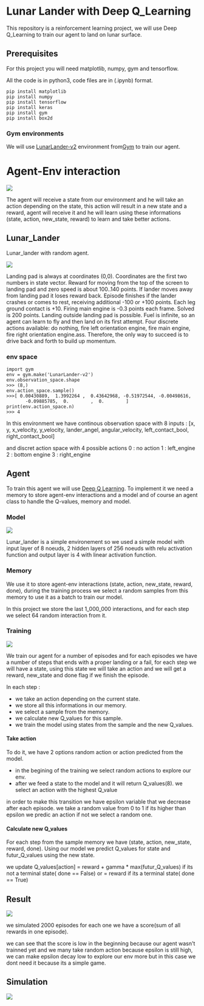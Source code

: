 # Lunar Lander with Deep Q_Learning

This repository is a reinforcement learning project, we will use Deep Q_Learning to train our agent to land on lunar surface.


## Prerequisites

For this project you will need matplotlib, numpy, gym and tensorflow.

All the code is in python3, code files are in (.ipynb) format.

```
pip install matplotlib
pip install numpy
pip install tensorflow
pip install keras
pip install gym
pip install box2d
```

### Gym environments

We will use [LunarLander-v2](https://gym.openai.com/envs/LunarLander-v2/) environment from[Gym](http://gym.openai.com/) to train our agent.

# Agent-Env interaction
![](readme/env_agent.jpg)

The agent will receive a state from our environment and he will take an action depending on the state, this action will result in a new state and a reward, agent will receive it and he will learn using these informations (state, action, new_state, reward) to learn and take better actions.

## Lunar_Lander

Lunar_lander with random agent.

![](readme/lunar_lander_random_agent.gif)

Landing pad is always at coordinates (0,0). Coordinates are the first two numbers in state vector. Reward for moving from the top of the screen to landing pad and zero speed is about 100..140 points. If lander moves away from landing pad it loses reward back. Episode finishes if the lander crashes or comes to rest, receiving additional -100 or +100 points. Each leg ground contact is +10. Firing main engine is -0.3 points each frame. Solved is 200 points. Landing outside landing pad is possible. Fuel is infinite, so an agent can learn to fly and then land on its first attempt. Four discrete actions available: do nothing, fire left orientation engine, fire main engine, fire right orientation engine.ass. Therefore, the only way to succeed is to drive back and forth to build up momentum.

### env space
```
import gym
env = gym.make('LunarLander-v2')
env.observation_space.shape
>>> (8,)
env.action_space.sample()
>>>[ 0.00430889,  1.3992264 ,  0.43642968, -0.51972544, -0.00498616,
       -0.09885785,  0.        ,  0.        ]
print(env.action_space.n)
>>> 4
```
In this environment we have continous observation space with 8 inputs :
[x, y, x_velocity, y_velocity, lander_angel, angular_velocity, left_contact_bool, right_contact_bool]

and discret action space with 4 possible actions
0 : no action
1 : left_engine
2 : bottom engine
3 : right_engine

## Agent

To train this agent we will use [Deep Q Learning](https://www.cs.toronto.edu/~vmnih/docs/dqn.pdf). To implement it we need a memory to store agent-env interactions and a model and of course an agent class to handle the Q-values, memory and model.

### Model
![](readme/model.png)

Lunar_lander is a simple environement so we used a simple model with input layer of 8 noeuds, 2 hidden layers of 256 noeuds with relu activation function and output layer is 4 with linear activation function.

### Memory

We use it to store agent-env interactions (state, action, new_state, reward, done), during the training process we select a random samples from this memory to use it as a batch to train our model.

In this project we store the last 1_000_000 interactions, and for each step we select 64 random interaction from it.

### Training 
![](readme/algo.png)

We train our agent for a number of episodes and for each episodes we have a number of steps that ends with a proper landing or a fail, for each step we will have a state, using this state we will take an action and we will get a reward, new_state and done flag if we finish the episode.

In each step :
* we take an action depending on the current state.
* we store all this informations in our memory.
* we select a sample from the memory.
* we calculate new Q_values for this sample.
* we train the model using states from the sample and the new Q_values.

#### Take action

To do it, we have 2 options random action or action predicted from the model.

* in the begining of the training we select random actions to explore our env.
* after we feed a state to the model and it will return Q_values(8). we select an action with the highest Q_value

in order to make this transition we have epsilon variable that we decrease after each episode. we take a random value from 0 to 1 if its higher than epsilon we predic an action if not we select a random one. 

#### Calculate  new Q_values

For each step from the sample memory we have (state, action, new_state, reward, done). Using our model we predict Q_values for state and futur_Q_values using the new state. 


we update Q_values[action] = reward + gamma * max(futur_Q_values)  if its not a terminal state( done == False)
                        or = reward                                if its a terminal state( done == True)


## Result

![](readme/graph.png)

we simulated 2000 episodes for each one we have a score(sum of all rewards in one episode).

we can see that the score is low in the beginning because our agent wasn't trainned yet and we many take random action because epsilon is still high, we can make epsilon decay low to explore our env more but in this case we dont need it because its a simple game.

## Simulation
![](readme/video.gif)

